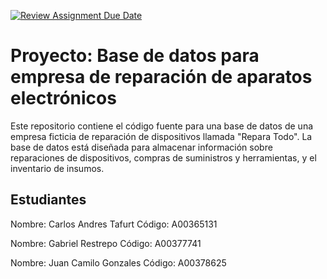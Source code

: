 [![Review Assignment Due Date](https://classroom.github.com/assets/deadline-readme-button-24ddc0f5d75046c5622901739e7c5dd533143b0c8e959d652212380cedb1ea36.svg)](https://classroom.github.com/a/Xf2EcXKu)
# Proyecto: Base de datos para empresa de reparación de aparatos electrónicos
Este repositorio contiene el código fuente para una base de datos de una empresa ficticia de reparación de dispositivos llamada "Repara Todo". La base de datos está diseñada para almacenar información sobre reparaciones de dispositivos, compras de suministros y herramientas, y el inventario de insumos.

## Estudiantes
Nombre: Carlos Andres Tafurt
Código: A00365131

Nombre: Gabriel Restrepo
Código: A00377741

Nombre: Juan Camilo Gonzales
Código: A00378625
